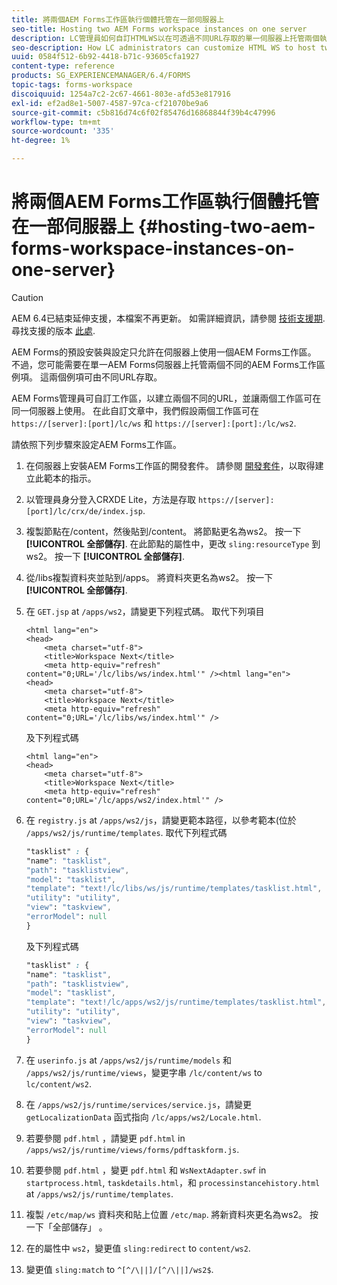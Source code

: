 ```yaml
---
title: 將兩個AEM Forms工作區執行個體托管在一部伺服器上
seo-title: Hosting two AEM Forms workspace instances on one server
description: LC管理員如何自訂HTMLWS以在可透過不同URL存取的單一伺服器上托管兩個執行個體。
seo-description: How LC administrators can customize HTML WS to host two instances on a single server accessible via different URLs.
uuid: 0584f512-6b92-4418-b71c-93605cfa1927
content-type: reference
products: SG_EXPERIENCEMANAGER/6.4/FORMS
topic-tags: forms-workspace
discoiquuid: 1254a7c2-2c67-4661-803e-afd53e817916
exl-id: ef2ad8e1-5007-4587-97ca-cf21070be9a6
source-git-commit: c5b816d74c6f02f85476d16868844f39b4c47996
workflow-type: tm+mt
source-wordcount: '335'
ht-degree: 1%

---
```


# 將兩個AEM Forms工作區執行個體托管在一部伺服器上 {#hosting-two-aem-forms-workspace-instances-on-one-server}

>[!CAUTION]
>
>AEM 6.4已結束延伸支援，本檔案不再更新。 如需詳細資訊，請參閱 [技術支援期](https://helpx.adobe.com//tw/support/programs/eol-matrix.html). 尋找支援的版本 [此處](https://experienceleague.adobe.com/docs/).

AEM Forms的預設安裝與設定只允許在伺服器上使用一個AEM Forms工作區。 不過，您可能需要在單一AEM Forms伺服器上托管兩個不同的AEM Forms工作區例項。 這兩個例項可由不同URL存取。

AEM Forms管理員可自訂工作區，以建立兩個不同的URL，並讓兩個工作區可在同一伺服器上使用。 在此自訂文章中，我們假設兩個工作區可在 `https://[server]:[port]/lc/ws` 和 `https://[server]:[port]:/lc/ws2`.

請依照下列步驟來設定AEM Forms工作區。

1. 在伺服器上安裝AEM Forms工作區的開發套件。 請參閱 [開發套件](/help/forms/using/introduction-customizing-html-workspace.md#p-crx-package-p)，以取得建立此範本的指示。
1. 以管理員身分登入CRXDE Lite，方法是存取 `https://[server]:[port]/lc/crx/de/index.jsp`.
1. 複製節點在/content，然後貼到/content。 將節點更名為ws2。 按一下 **[!UICONTROL 全部儲存]**. 在此節點的屬性中，更改 `sling:resourceType` 到ws2。 按一下 **[!UICONTROL 全部儲存]**.

1. 從/libs複製資料夾並貼到/apps。 將資料夾更名為ws2。 按一下 **[!UICONTROL 全部儲存]**.
1. 在 `GET.jsp` at `/apps/ws2`，請變更下列程式碼。 取代下列項目

   ```
   <html lang="en">
   <head>
       <meta charset="utf-8">
       <title>Workspace Next</title>
       <meta http-equiv="refresh" content="0;URL='/lc/libs/ws/index.html'" /><html lang="en">
   <head>
       <meta charset="utf-8">
       <title>Workspace Next</title>
       <meta http-equiv="refresh" content="0;URL='/lc/libs/ws/index.html'" />
   ```

   及下列程式碼

   ```
   <html lang="en">
   <head>
       <meta charset="utf-8">
       <title>Workspace Next</title>
       <meta http-equiv="refresh" content="0;URL='/lc/apps/ws2/index.html'" />
   ```

1. 在 `registry.js` at `/apps/ws2/js`，請變更範本路徑，以參考範本(位於 `/apps/ws2/js/runtime/templates`. 取代下列程式碼

   ```css
   "tasklist" : {
   "name": "tasklist",
   "path": "tasklistview",
   "model": "tasklist",
   "template": "text!/lc/libs/ws/js/runtime/templates/tasklist.html",
   "utility": "utility",
   "view": "taskview",
   "errorModel": null
   }
   ```

   及下列程式碼

   ```css
   "tasklist" : {
   "name": "tasklist",
   "path": "tasklistview",
   "model": "tasklist",
   "template": "text!/lc/apps/ws2/js/runtime/templates/tasklist.html",
   "utility": "utility",
   "view": "taskview",
   "errorModel": null
   }
   ```

1. 在 `userinfo.js` at `/apps/ws2/js/runtime/models` 和 `/apps/ws2/js/runtime/views`，變更字串 `/lc/content/ws` to `lc/content/ws2`.

1. 在 `/apps/ws2/js/runtime/services/service.js`，請變更 `getLocalizationData` 函式指向 `/lc/apps/ws2/Locale.html`.

1. 若要參閱 `pdf.html` ，請變更 `pdf.html` in `/apps/ws2/js/runtime/views/forms/pdftaskform.js`.

1. 若要參閱 `pdf.html` ，變更 `pdf.html` 和 `WsNextAdapter.swf` in `startprocess.html`, `taskdetails.html`，和 `processinstancehistory.html` at `/apps/ws2/js/runtime/templates`.

1. 複製 `/etc/map/ws` 資料夾和貼上位置 `/etc/map`. 將新資料夾更名為ws2。 按一下「全部儲存」 。

1. 在的屬性中 `ws2`，變更值 `sling:redirect` to `content/ws2`.

1. 變更值 `sling:match` to `^[^/\||]/[^/\||]/ws2$`.
